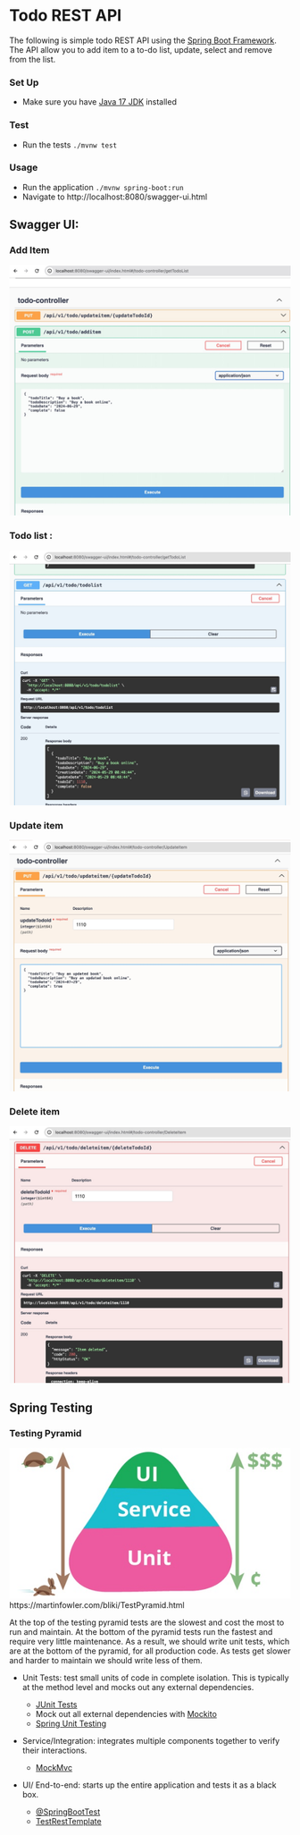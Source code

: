 # Todo REST API


The following is simple todo REST API using the [Spring Boot Framework](https://spring.io/projects/spring-boot). The API allow you to
add item to a to-do list, update, select and remove from the list.

### Set Up
* Make sure you have [Java 17 JDK](https://docs.aws.amazon.com/corretto/latest/corretto-17-ug/downloads-list.html) installed

### Test
* Run the tests `./mvnw test`

### Usage
* Run the application `./mvnw spring-boot:run`
* Navigate to http://localhost:8080/swagger-ui.html

## Swagger UI:

### Add  Item
<img src="https://github.com/pairing4good/Todo-REST-API-Spring-Boot/blob/master/readme/additem.jpg?raw=true"  alt="Demo screen postman">

### Todo list :
<img src="https://github.com/pairing4good/Todo-REST-API-Spring-Boot/blob/master/readme/todolist.jpg?raw=true"  alt="Demo screen postman">

### Update item
<img src="https://github.com/pairing4good/Todo-REST-API-Spring-Boot/blob/master/readme/updateItem.jpg?raw=true"  alt="Demo screen postman">

### Delete item
<img src="https://github.com/pairing4good/Todo-REST-API-Spring-Boot/blob/master/readme/deleteItem.jpg?raw=true"  alt="Demo screen postman">

## Spring Testing

### Testing Pyramid
<img src="https://github.com/pairing4good/Todo-REST-API-Spring-Boot/blob/master/readme/test-pyramid.jpg?raw=true"  alt="Testing Pyramid">
https://martinfowler.com/bliki/TestPyramid.html

At the top of the testing pyramid tests are the slowest and cost the most to run and maintain.  At the bottom of the pyramid tests run the fastest and require very little maintenance.
As a result, we should write unit tests, which are at the bottom of the pyramid, for all production code.  As tests get slower and harder to maintain we should write less of them.  

- Unit Tests: test small units of code in complete isolation.  This is typically at the method level and mocks out any external dependencies.
  - [JUnit Tests](https://junit.org/junit5/)
  - Mock out all external dependencies with [Mockito](https://site.mockito.org/)
  - [Spring Unit Testing](https://docs.spring.io/spring-framework/reference/testing/unit.html)

- Service/Integration: integrates multiple components together to verify their interactions. 
  - [MockMvc](https://docs.spring.io/spring-framework/reference/testing/spring-mvc-test-framework.html)

- UI/ End-to-end: starts up the entire application and tests it as a black box.
    - [@SpringBootTest](https://spring.io/guides/gs/testing-web#_test_the_application)
    - [TestRestTemplate](https://spring.io/guides/gs/testing-web#_test_the_application)



